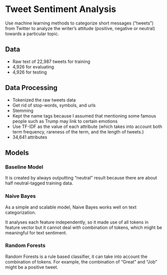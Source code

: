 # Tweet Sentiment Analysis


Use machine learning methods to categorize short messages (“tweets”) from Twitter to analyze the writer’s attitude (positive, negative or neutral) towards a particular topic.

## Data
- Raw text of 22,987 tweets for training
- 4,926 for evaluating
- 4,926 for testing

## Data Processing 
- Tokenized the raw tweets data
- Get rid of stop-words, symbols, and urls
- Stemming
- Kept the name tags because I assumed that mentioning some famous people such as Trump may link to certain emotions
- Use TF-IDF as the value of each attribute (which takes into account both term frequency, rareness of the term, and the length of tweets.) 
- 34,641 attributes

## Models 

### Baseline Model
It is created by always outputting “neutral” result because there are about half neutral-tagged training data. 

### Naive Bayes
As a simple and scalable model, Naive Bayes works well on text categorization. 

It analyses each feature independently, so it made use of all tokens in feature vector but it cannot deal with combination of tokens, which might be meaningful for text sentiment.

### Random Forests
Random Forests is a rule based classifier, it can take into account the combination of tokens. For example, the combination of “Great” and “Job” might be a positive tweet.
